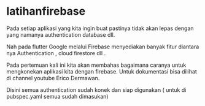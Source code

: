 # latihanfirebase

Pada setiap aplikasi yang kita ingin buat pastinya tidak akan lepas dengan yang namanya authentication database dll.

Nah pada flutter Google melalui Firebase menyediakan banyak fitur diantara nya Authentication , cloud firestore dll .

Pada pertemuan kali ini kita akan membahas bagaimana caranya untuk mengkonekan aplikasi kita dengan firebase. Untuk dokumentasi bisa dilihat di channel youtube Erico Dermawan.

Disini semua authentication sudah konek dan siap digunakan ( untuk di pubspec.yaml semua sudah dimasukan)
